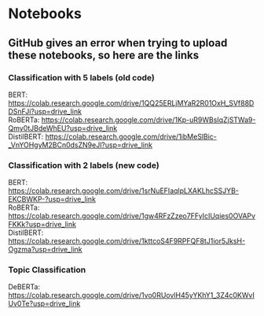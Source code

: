 # Notebooks

## GitHub gives an error when trying to upload these notebooks, so here are the links

### Classification with 5 labels (old code)
BERT: https://colab.research.google.com/drive/1QQ25ERLjMYaR2R01OxH_SVf88DDSnFJi?usp=drive_link  
RoBERTa: https://colab.research.google.com/drive/1Kp-uR9WBsIqZjSTWa9-Qmy0tJBdeWhEU?usp=drive_link  
DistilBERT: https://colab.research.google.com/drive/1ibMeSlBic-_VnYOHgyM2BCn0dsZN9eJl?usp=drive_link  

### Classification with 2 labels (new code)
BERT: https://colab.research.google.com/drive/1srNuEFIaqlpLXAKLhcSSJYB-EKCBWKP-?usp=drive_link  
RoBERTa: https://colab.research.google.com/drive/1gw4RFzZzeo7FFyIcIUqies0OVAPvFKKk?usp=drive_link  
DistilBERT: https://colab.research.google.com/drive/1kttcoS4F9RPFQF8tJ1ior5JksH-Ogzma?usp=drive_link  

### Topic Classification
DeBERTa: https://colab.research.google.com/drive/1vo0RUovlH45yYKhY1_3Z4c0KWvIUv0Te?usp=drive_link  
